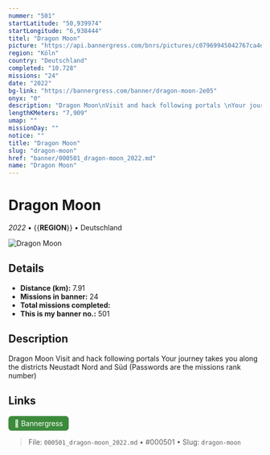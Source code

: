 ```yaml
---
nummer: "501"
startLatitude: "50,939974"
startLongitude: "6,938444"
titel: "Dragon Moon"
picture: "https://api.bannergress.com/bnrs/pictures/c07969945042767ca4d5907a3ff5a851"
region: "Köln"
country: "Deutschland"
completed: "10.728"
missions: "24"
date: "2022"
bg-link: "https://bannergress.com/banner/dragon-moon-2e05"
onyx: "0"
description: "Dragon Moon\nVisit and hack following portals \nYour journey takes you along the districts Neustadt Nord and Süd\n(Passwords are the missions rank number)"
lengthKMeters: "7,909"
umap: ""
missionDay: ""
notice: ""
title: "Dragon Moon"
slug: "dragon-moon"
href: "banner/000501_dragon-moon_2022.md"
name: "Dragon Moon"
---
```

# Dragon Moon

*2022* • {{__REGION__}} • Deutschland

![Dragon Moon](https://api.bannergress.com/bnrs/pictures/c07969945042767ca4d5907a3ff5a851)



## Details
- **Distance (km):** 7.91
- **Missions in banner:** 24
- **Total missions completed:** 
- **This is my banner no.:** 501



## Description
Dragon Moon
Visit and hack following portals 
Your journey takes you along the districts Neustadt Nord and Süd
(Passwords are the missions rank number)



## Links
<a href="https://bannergress.com/banner/dragon-moon-2e05" target="_blank" style="display:inline-block;margin-right:8px;padding:6px 12px;background:#3c8b3c;color:#fff;text-decoration:none;border-radius:6px;">🔗 Bannergress</a>



> File: `000501_dragon-moon_2022.md` • #000501 • Slug: `dragon-moon`
